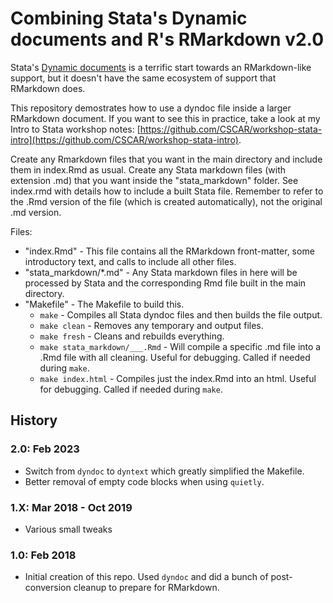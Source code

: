 # Combining Stata's Dynamic documents and R's RMarkdown v2.0

Stata's [Dynamic documents](https://www.stata.com/manuals/rpt.pdf) is a terrific
start towards an RMarkdown-like support, but it doesn't have the same ecosystem
of support that RMarkdown does.

This repository demostrates how to use a dyndoc file inside a larger RMarkdown
document. If you want to see this in practice, take a look at my Intro to Stata
workshop notes:
[https://github.com/CSCAR/workshop-stata-intro](https://github.com/CSCAR/workshop-stata-intro).

Create any Rmarkdown files that you want in the main directory and include them
in index.Rmd as usual. Create any Stata markdown files (with extension .md) that
you want inside the "stata_markdown" folder. See index.rmd with details how to
include a built Stata file. Remember to refer to the .Rmd version of the file
(which is created automatically), not the original .md version.

Files:

- "index.Rmd" - This file contains all the RMarkdown front-matter, some
  introductory text, and calls to include all other files.
- "stata_markdown/*.md" - Any Stata markdown files in here will be processed by
  Stata and the corresponding Rmd file built in the main directory.
- "Makefile" - The Makefile to build this.
    - `make` - Compiles all Stata dyndoc files and then builds the file output.
    - `make clean` - Removes any temporary and output files.
    - `make fresh` - Cleans and rebuilds everything.
    - `make stata_markdown/___.Rmd` - Will compile a specific .md file into a
      .Rmd file with all cleaning. Useful for debugging. Called if needed during
      `make`.
    - `make index.html` - Compiles just the index.Rmd into an html. Useful for
      debugging. Called if needed during `make`.

## History

### 2.0: Feb 2023

- Switch from `dyndoc` to `dyntext` which greatly simplified the Makefile.
- Better removal of empty code blocks when using `quietly`.

### 1.X: Mar 2018 - Oct 2019

- Various small tweaks

### 1.0: Feb 2018

- Initial creation of this repo. Used `dyndoc` and did a bunch of post-conversion
cleanup to prepare for RMarkdown.
